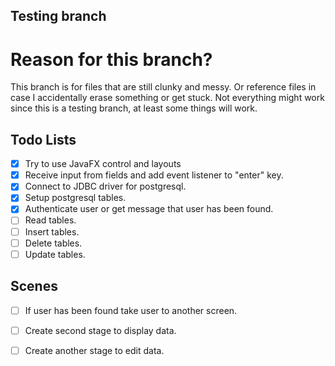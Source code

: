 ## Testing branch

# Reason for this branch?
This branch is for files that are still clunky and messy.
Or reference files in case I accidentally erase something or get stuck.
Not everything might work since this is a testing branch, at least some things will work.


## Todo Lists

  - [x] Try to use JavaFX control and layouts
  - [x] Receive input from fields and add event listener to "enter" key.
  - [x] Connect to JDBC driver for postgresql.
  - [x] Setup postgresql tables.
  - [x] Authenticate user or get message that user has been found.
  - [ ] Read tables.
  - [ ] Insert tables.
  - [ ] Delete tables.
  - [ ] Update tables.
 
 ## Scenes
   - [ ] If user has been found take user to another screen.
   - [ ] Create second stage to display data.
   - [ ] Create another stage to edit data.

